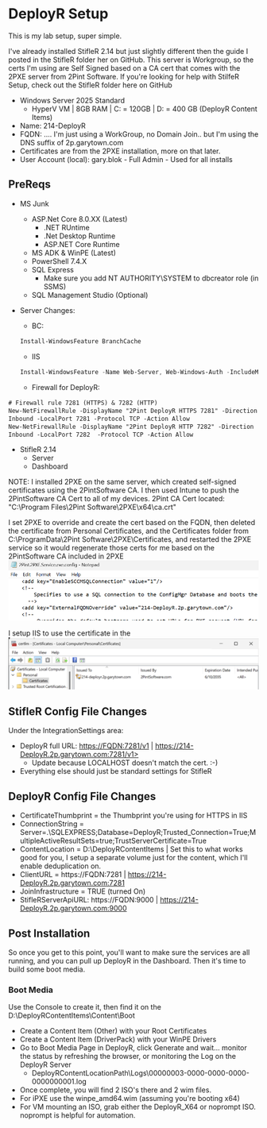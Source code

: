 # DeployR Setup

This is my lab setup, super simple.

I've already installed StifleR 2.14 but just slightly different then the guide I posted in the StifleR folder her on GitHub.  This server is Workgroup, so the certs I'm using are Self Signed based on a CA cert that comes with the 2PXE server from 2Pint Software.  If you're looking for help with StilfeR Setup, check out the StifleR folder here on GitHub

- Windows Server 2025 Standard
  - HyperV VM | 8GB RAM | C: = 120GB | D: = 400 GB (DeployR Content Items)
- Name: 214-DeployR
- FQDN: ....  I'm just using a WorkGroup, no Domain Join.. but I'm using the DNS suffix of 2p.garytown.com
- Certificates are from the 2PXE installation, more on that later.
- User Account (local): gary.blok - Full Admin - Used for all installs

## PreReqs

- MS Junk
  - ASP.Net Core 8.0.XX (Latest)
    - .NET RUntime
    - .Net Desktop Runtime
    - ASP.NET Core Runtime
  - MS ADK & WinPE (Latest)
  - PowerShell 7.4.X
  - SQL Express
    - Make sure you add NT AUTHORITY\SYSTEM to dbcreator role (in SSMS)
  - SQL Management Studio (Optional)
- Server Changes:
  - BC:

  ```PowerShell
  Install-WindowsFeature BranchCache
  ```

  - IIS

  ```PowerShell
  Install-WindowsFeature -Name Web-Server, Web-Windows-Auth -IncludeManagementTools
  ```
  
  - Firewall for DeployR:

```PoweShell
# Firewall rule 7281 (HTTPS) & 7282 (HTTP)
New-NetFirewallRule -DisplayName "2Pint DeployR HTTPS 7281" -Direction Inbound -LocalPort 7281 -Protocol TCP -Action Allow
New-NetFirewallRule -DisplayName "2Pint DeployR HTTP 7282" -Direction Inbound -LocalPort 7282  -Protocol TCP -Action Allow
```

- StifleR 2.14
  - Server
  - Dashboard

NOTE:  I installed 2PXE on the same server, which created self-signed certificates using the 2PintSoftware CA.  I then used Intune to push the 2PintSoftware CA Cert to all of my devices.
2Pint CA Cert located: "C:\Program Files\2Pint Software\2PXE\x64\ca.crt"

I set 2PXE to override and create the cert based on the FQDN, then deleted the certificate from Personal Certificates, and the Certificates folder from C:\ProgramData\2Pint Software\2PXE\Certificates, and restarted the 2PXE service so it would regenerate those certs for me based on the 2PintSoftware CA included in 2PXE
![Image01](media/DRCert01-iPXEOverride.png)

 I setup IIS to use the certificate in the
![Image01](media/DRCert01.png)

## StifleR Config File Changes

Under the IntegrationSettings area:

- DeployR full URL: <https://FQDN:7281/v1> | https://214-DeployR.2p.garytown.com:7281/v1>
  - Update because LOCALHOST doesn't match the cert. :-)
- Everything else should just be standard settings for StifleR

## DeployR Config File Changes

- CertificateThumbprint = the Thumbprint you're using for HTTPS in IIS
- ConnectionString = Server=.\SQLEXPRESS;Database=DeployR;Trusted_Connection=True;MultipleActiveResultSets=true;TrustServerCertificate=True
- ContentLocation = D:\DeployRContentItems | Set this to what works good for you, I setup a separate volume just for the content, which I'll enable deduplication on.
- ClientURL = https://FQDN:7281 | https://214-DeployR.2p.garytown.com:7281
- JoinInfrastructure = TRUE (turned On)
- StifleRServerApiURL: https://FQDN:9000 | https://214-DeployR.2p.garytown.com:9000 

## Post Installation

So once you get to this point, you'll want to make sure the services are all running, and you can pull up DeployR in the Dashboard.  Then it's time to build some boot media.


### Boot Media

Use the Console to create it, then find it on the D:\DeployRContentItems\Content\Boot
- Create a Content Item (Other) with your Root Certificates
- Create a Content Item (DriverPack) with your WinPE Drivers
- Go to Boot Media Page in DeployR, click Generate and wait... monitor the status by refreshing the browser, or monitoring the Log on the DeployR Server
  - DeployRContentLocationPath\Logs\00000003-0000-0000-0000-0000000001.log
- Once complete, you will find 2 ISO's there and 2 wim files.
- For iPXE use the winpe_amd64.wim (assuming you're booting x64)
- For VM mounting an ISO, grab either the DeployR_X64 or noprompt ISO.  noprompt is helpful for automation.

